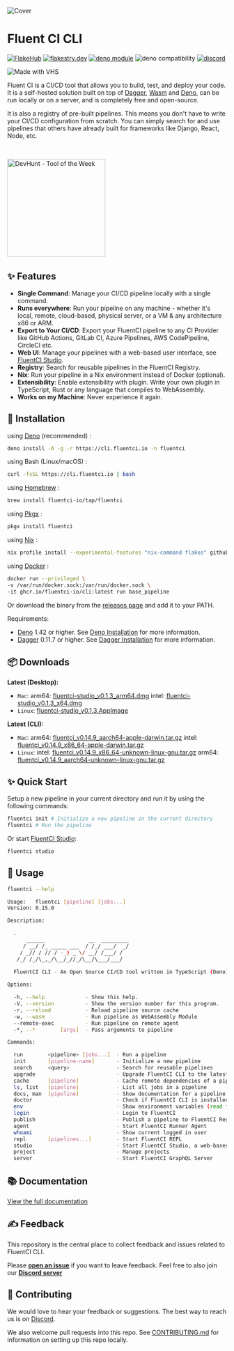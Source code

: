 ![Cover](./.github/assets/fluentci-studio.png)

# Fluent CI CLI

[![FlakeHub](https://img.shields.io/endpoint?url=https://flakehub.com/f/fluentci-io/fluentci/badge)](https://flakehub.com/flake/fluentci-io/fluentci)
[![flakestry.dev](https://flakestry.dev/api/badge/flake/github/fluentci-io/fluentci)](https://flakestry.dev/flake/github/fluentci-io/fluentci)
[![deno module](https://shield.deno.dev/x/fluentci)](https://deno.land/x/fluentci)
![deno compatibility](https://shield.deno.dev/deno/^1.42)
[![discord](https://img.shields.io/discord/1132020671262773358?label=discord&logo=discord&color=5865F2)](https://discord.gg/V4U6dPskKc)

![Made with VHS](https://vhs.charm.sh/vhs-f5jk3sceXQrc55XC4fW3c.gif)

Fluent CI is a CI/CD tool that allows you to build, test, and deploy your code. It is a self-hosted solution built on top of [Dagger](https://dagger.io), [Wasm](https://webassembly.org/) and [Deno](https://deno.com/), can be run locally or on a server, and is completely free and open-source.

It is also a registry of pre-built pipelines. This means you don't have to write your CI/CD configuration from scratch. You can simply search for and use pipelines that others have already built for frameworks like Django, React, Node, etc.

<br clear="both"/>

<p align="left">
    <a href="https://devhunt.org/tool/fluent-ci" title="DevHunt - Tool of the Week" target="_blank"><img src="https://cdn.jsdelivr.net/gh/fluent-ci-templates/.github@main/assets/images/tab_solid.png" width=225 alt="DevHunt - Tool of the Week" /></a>&nbsp;
</p>

## ✨ Features

* __Single Command__: Manage your CI/CD pipeline locally with a single command.
* __Runs everywhere__: Run your pipeline on any machine - whether it's local, remote, cloud-based, physical server, or a VM & any architecture x86 or ARM.
* __Export to Your CI/CD__: Export your FluentCI pipeline to any CI Provider like GitHub Actions, GitLab CI, Azure Pipelines, AWS CodePipeline, CircleCI etc.
* __Web UI__: Manage your pipelines with a web-based user interface, see [FluentCI Studio](https://github.com/fluentci-io/fluentci-studio).
* __Registry__: Search for reusable pipelines in the FluentCI Registry.
* __Nix__: Run your pipeline in a Nix environment instead of Docker (optional).
* __Extensibility__: Enable extensibility with plugin. Write your own plugin in TypeScript, Rust or any language that compiles to WebAssembly.
* __Works on my Machine__: Never experience it again.

## 🚚 Installation

using [Deno](https://deno.com) (recommended) :

```bash
deno install -A -g -r https://cli.fluentci.io -n fluentci
```

using Bash (Linux/macOS) :

```bash
curl -fsSL https://cli.fluentci.io | bash
```

using [Homebrew](https://brew.sh) :

```bash
brew install fluentci-io/tap/fluentci
```

using [Pkgx](https://pkgx.sh/) :

```bash
pkgx install fluentci
```

using [Nix](https://nixos.org) :

```bash
nix profile install --experimental-features "nix-command flakes" github:fluentci-io/fluentci
```

using [Docker](https://www.docker.com) :

```bash
docker run --privileged \
-v /var/run/docker.sock:/var/run/docker.sock \
-it ghcr.io/fluentci-io/cli:latest run base_pipeline
```

Or download the binary from the [releases page](https://github.com/fluentci-io/fluentci/releases) and add it to your PATH.

Requirements:
- [Deno](https://deno.com) 1.42 or higher. See [Deno Installation](https://deno.land/manual/getting_started/installation) for more information.
- [Dagger](https://dagger.io) 0.11.7 or higher. See [Dagger Installation](https://docs.dagger.io/cli/465058/install) for more information.

## 📦 Downloads

**Latest (Desktop):**

- `Mac`: arm64: [fluentci-studio_v0.1.3_arm64.dmg](https://github.com/fluentci-io/fluentci-studio/releases/download/v0.1.3/fluentci-studio_v0.1.3_arm64.dmg) intel: [fluentci-studio_v0.1.3_x64.dmg](https://github.com/fluentci-io/fluentci-studio/releases/download/v0.1.3/fluentci-studio_v0.1.3_x64.dmg)
- `Linux`: [fluentci-studio_v0.1.3.AppImage](https://github.com/fluentci-io/fluentci-studio/releases/download/v0.1.3/fluentci-studio_v0.1.3.AppImage)

**Latest (CLI):**

- `Mac`: arm64: [fluentci_v0.14.9_aarch64-apple-darwin.tar.gz](https://github.com/fluentci-io/fluentci/releases/download/v0.14.9/fluentci_v0.14.9_aarch64-apple-darwin.tar.gz) intel: [fluentci_v0.14.9_x86_64-apple-darwin.tar.gz](https://github.com/fluentci-io/fluentci/releases/download/v0.14.9/fluentci_v0.14.9_x86_64-apple-darwin.tar.gz)
- `Linux`: intel: [fluentci_v0.14.9_x86_64-unknown-linux-gnu.tar.gz](https://github.com/fluentci-io/fluentci/releases/download/v0.14.9/fluentci_v0.14.9_x86_64-unknown-linux-gnu.tar.gz) arm64: [fluentci_v0.14.9_aarch64-unknown-linux-gnu.tar.gz](https://github.com/fluentci-io/fluentci/releases/download/v0.14.9/fluentci_v0.14.9_aarch64-unknown-linux-gnu.tar.gz)

## ✨ Quick Start

Setup a new pipeline in your current directory and run it by using the following commands:

```bash
fluentci init # Initialize a new pipeline in the current directory
fluentci # Run the pipeline
```

Or start [FluentCI Studio](https://github.com/fluentci-io/fluentci-studio):

```bash
fluentci studio
```

## 🚀 Usage

```bash
fluentci --help

Usage:   fluentci [pipeline] [jobs...]
Version: 0.15.0                      

Description:

  .                                                                                    
      ______              __  _________                                                
     / __/ /_ _____ ___  / /_/ ___/  _/                                                
    / _// / // / -_) _ \/ __/ /___/ /                                                  
   /_/ /_/\_,_/\__/_//_/\__/\___/___/                                                  
                                                                                       
  FluentCI CLI - An Open Source CI/CD tool written in TypeScript (Deno) based on Wasm Plugins and Dagger

Options:

  -h, --help             - Show this help.                            
  -V, --version          - Show the version number for this program.  
  -r, --reload           - Reload pipeline source cache               
  -w, --wasm             - Run pipeline as WebAssembly Module         
  --remote-exec          - Run pipeline on remote agent               
  -*, --*        [args]  - Pass arguments to pipeline                 

Commands:

  run        <pipeline> [jobs...]  - Run a pipeline                                            
  init       [pipeline-name]       - Initialize a new pipeline                                 
  search     <query>               - Search for reusable pipelines                             
  upgrade                          - Upgrade FluentCI CLI to the latest version                
  cache      [pipeline]            - Cache remote dependencies of a pipeline                   
  ls, list   [pipeline]            - List all jobs in a pipeline                               
  docs, man  [pipeline]            - Show documentation for a pipeline                         
  doctor                           - Check if FluentCI CLI is installed correctly              
  env                              - Show environment variables (read from .fluentci/.env file)
  login                            - Login to FluentCI                                         
  publish                          - Publish a pipeline to FluentCI Registry                   
  agent                            - Start FluentCI Runner Agent                               
  whoami                           - Show current logged in user                               
  repl       [pipelines...]        - Start FluentCI REPL                                       
  studio                           - Start FluentCI Studio, a web-based user interface         
  project                          - Manage projects                                 
  server                           - Start FluentCI GraphQL Server     
```

## 📚 Documentation

[View the full documentation](https://docs.fluentci.io)

## ✍️ Feedback

This repository is the central place to collect feedback and issues related to FluentCI CLI.

Please [**open an issue**](https://github.com/fluentci-io/fluentci/issues/new) if you want to leave feedback. Feel free to also join our [**Discord server**](https://discord.gg/V4U6dPskKc)

## 🤝 Contributing

We would love to hear your feedback or suggestions. The best way to reach us is on [Discord](https://discord.gg/H7M28d9dRk).

We also welcome pull requests into this repo. See [CONTRIBUTING.md](CONTRIBUTING.md) for information on setting up this repo locally.
